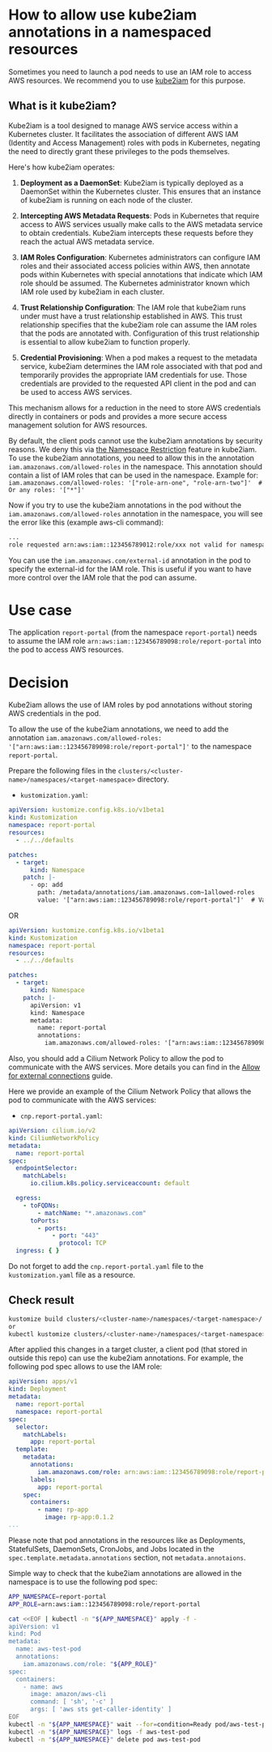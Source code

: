 How to allow use kube2iam annotations in a namespaced resources
=

Sometimes you need to launch a pod needs to use an IAM role to access AWS resources.
We recommend you to use [kube2iam](https://github.com/jtblin/kube2iam) for this purpose.

## What is it kube2iam?

Kube2iam is a tool designed to manage AWS service access within a Kubernetes cluster. It facilitates the association of
different AWS IAM (Identity and Access Management) roles with pods in Kubernetes, negating the need to directly grant
these privileges to the pods themselves.

Here's how kube2iam operates:

1. **Deployment as a DaemonSet**: Kube2iam is typically deployed as a DaemonSet within the Kubernetes cluster. This
   ensures that an instance of kube2iam is running on each node of the cluster.

2. **Intercepting AWS Metadata Requests**: Pods in Kubernetes that require access to AWS services usually make calls to
   the AWS metadata service to obtain credentials. Kube2iam intercepts these requests before they reach the actual AWS
   metadata service.

3. **IAM Roles Configuration**: Kubernetes administrators can configure IAM roles and their associated access policies
   within AWS, then annotate pods within Kubernetes with special annotations that indicate which IAM role should be
   assumed. The Kubernetes administrator known which IAM role used by kube2iam in each cluster.

4. **Trust Relationship Configuration**: The IAM role that kube2iam runs under must have a trust relationship
   established in
   AWS. This trust relationship specifies that the kube2iam role can assume the IAM roles that the pods are annotated
   with. Configuration of this trust relationship is essential to allow kube2iam to function properly.

5. **Credential Provisioning**: When a pod makes a request to the metadata service, kube2iam determines the IAM role
   associated with that pod and temporarily provides the appropriate IAM credentials for use. Those credentials are
   provided to the requested API client in the pod and can be used to access AWS services.

This mechanism allows for a reduction in the need to store AWS credentials directly in containers or pods and provides a
more secure access management solution for AWS resources.

By default, the client pods cannot use the kube2iam annotations by security reasons.
We deny this via
[the Namespace Restriction](https://github.com/jtblin/kube2iam/blob/0.11.2/README.md#namespace-restrictions)
feature in kube2iam.
To use the kube2iam annotations, you need to allow this in the annotation `iam.amazonaws.com/allowed-roles` in the
namespace. This annotation should contain a list of IAM roles that can be used in the namespace.
Example for: `iam.amazonaws.com/allowed-roles: '["role-arn-one", "role-arn-two"]'  # Or any roles: '["*"]'`

Now if you try to use the kube2iam annotations in the pod without the `iam.amazonaws.com/allowed-roles` annotation
in the namespace, you will see the error like this (example aws-cli command):

```bash
...
role requested arn:aws:iam::123456789012:role/xxx not valid for namespace of pod at XX.XX.XX.XX with namespace xxx
```

You can use the `iam.amazonaws.com/external-id` annotation in the pod to specify the external-id for the IAM role.
This is useful if you want to have more control over the IAM role that the pod can assume.

# Use case

The application `report-portal` (from the namespace `report-portal`) needs to assume
the IAM role `arn:aws:iam::123456789098:role/report-portal` into the pod to access AWS resources.

# Decision

Kube2iam allows the use of IAM roles by pod annotations without storing AWS credentials in the pod.

To allow the use of the kube2iam annotations, we need to add
the annotation `iam.amazonaws.com/allowed-roles: '["arn:aws:iam::123456789098:role/report-portal"]'` to
the namespace `report-portal`.

Prepare the following files in the `clusters/<cluster-name>/namespaces/<target-namespace>` directory.

- `kustomization.yaml`:

```yaml
apiVersion: kustomize.config.k8s.io/v1beta1
kind: Kustomization
namespace: report-portal
resources:
  - ../../defaults

patches:
  - target:
      kind: Namespace
    patch: |-
      - op: add
        path: /metadata/annotations/iam.amazonaws.com~1allowed-roles
        value: '["arn:aws:iam::123456789098:role/report-portal"]'  # Value should be a string
```

OR

```yaml
apiVersion: kustomize.config.k8s.io/v1beta1
kind: Kustomization
namespace: report-portal
resources:
  - ../../defaults

patches:
  - target:
      kind: Namespace
    patch: |-
      apiVersion: v1
      kind: Namespace
      metadata:
        name: report-portal
        annotations:
          iam.amazonaws.com/allowed-roles: '["arn:aws:iam::123456789098:role/report-portal"]'  # Value should be a string
```

Also, you should add a Cilium Network Policy to allow the pod to communicate with the AWS services.
More details you can find in the [Allow for external connections](./allow-for-external-connections.md) guide.

Here we provide an example of the Cilium Network Policy that allows the pod to communicate with the AWS services:

- `cnp.report-portal.yaml`:

```yaml
apiVersion: cilium.io/v2
kind: CiliumNetworkPolicy
metadata:
  name: report-portal
spec:
  endpointSelector:
    matchLabels:
      io.cilium.k8s.policy.serviceaccount: default

  egress:
    - toFQDNs:
        - matchName: "*.amazonaws.com"
      toPorts:
        - ports:
            - port: "443"
              protocol: TCP
  ingress: { }
```

Do not forget to add the `cnp.report-portal.yaml` file to the `kustomization.yaml` file as a resource.

## Check result

```bash
kustomize build clusters/<cluster-name>/namespaces/<target-namespace>/
or
kubectl kustomize clusters/<cluster-name>/namespaces/<target-namespace>/
```

After applied this changes in a target cluster, a client pod (that stored in outside this repo) can use the kube2iam
annotations.
For example, the following pod spec allows to use the IAM role:

```yaml
apiVersion: apps/v1
kind: Deployment
metadata:
  name: report-portal
  namespace: report-portal
spec:
  selector:
    matchLabels:
      app: report-portal
  template:
    metadata:
      annotations:
        iam.amazonaws.com/role: arn:aws:iam::123456789098:role/report-portal
      labels:
        app: report-portal
    spec:
      containers:
        - name: rp-app
          image: rp-app:0.1.2
...
```

Please note that pod annotations in the resources like as Deployments, StatefulSets, DaemonSets, CronJobs, and Jobs
located in the `spec.template.metadata.annotations` section, not `metadata.annotaions`.

Simple way to check that the kube2iam annotations are allowed in the namespace is to use the following pod spec:

```bash
APP_NAMESPACE=report-portal
APP_ROLE=arn:aws:iam::123456789098:role/report-portal

cat <<EOF | kubectl -n "${APP_NAMESPACE}" apply -f -
apiVersion: v1
kind: Pod
metadata:
  name: aws-test-pod
  annotations:
    iam.amazonaws.com/role: "${APP_ROLE}"
spec:
  containers:
    - name: aws
      image: amazon/aws-cli
      command: [ 'sh', '-c' ]
      args: [ 'aws sts get-caller-identity' ]
EOF
kubectl -n "${APP_NAMESPACE}" wait --for=condition=Ready pod/aws-test-pod
kubectl -n "${APP_NAMESPACE}" logs -f aws-test-pod
kubectl -n "${APP_NAMESPACE}" delete pod aws-test-pod
```
